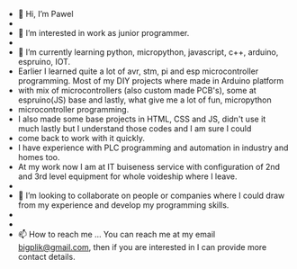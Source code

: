 - 👋 Hi, I’m Pawel
- 
- 👀 I’m interested in work as junior programmer.
- 
- 🌱 I’m currently learning python, micropython, javascript, c++, arduino, espruino, IOT.
- Earlier I learned quite a lot of avr, stm, pi and esp microcontroller programming. Most of my DIY projects where made in Arduino platform
- with mix of microcontrollers (also custom made PCB's), some at espruino(JS) base and lastly, what give me a lot of fun, micropython
- microcontroller programming.
- I also made some base projects in HTML, CSS and JS, didn't use it much lastly but I understand those codes and I am sure I could
- come back to work with it quickly.
- I have experience with PLC programming and automation in industry and homes too.
- At my work now I am at IT buiseness service with configuration of 2nd and 3rd level equipment for whole voideship where I leave.
- 
- 💞️ I’m looking to collaborate on people or companies where I could draw from my experience and develop my programming skills.
- 
- 
- 📫 How to reach me ...
You can reach me at my email bigplik@gmail.com, then if you are interested in I can provide more contact details.

<!---
bigplik/bigplik is a ✨ special ✨ repository because its `README.md` (this file) appears on your GitHub profile.
You can click the Preview link to take a look at your changes.
--->
